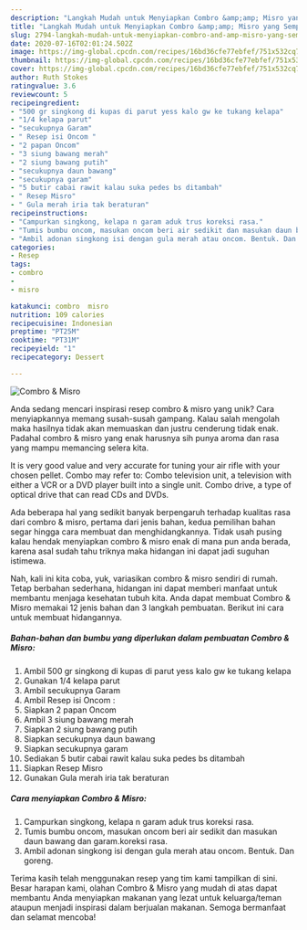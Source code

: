 ```yaml
---
description: "Langkah Mudah untuk Menyiapkan Combro &amp;amp; Misro yang Sempurna"
title: "Langkah Mudah untuk Menyiapkan Combro &amp;amp; Misro yang Sempurna"
slug: 2794-langkah-mudah-untuk-menyiapkan-combro-and-amp-misro-yang-sempurna
date: 2020-07-16T02:01:24.502Z
image: https://img-global.cpcdn.com/recipes/16bd36cfe77ebfef/751x532cq70/combro-misro-foto-resep-utama.jpg
thumbnail: https://img-global.cpcdn.com/recipes/16bd36cfe77ebfef/751x532cq70/combro-misro-foto-resep-utama.jpg
cover: https://img-global.cpcdn.com/recipes/16bd36cfe77ebfef/751x532cq70/combro-misro-foto-resep-utama.jpg
author: Ruth Stokes
ratingvalue: 3.6
reviewcount: 5
recipeingredient:
- "500 gr singkong di kupas di parut yess kalo gw ke tukang kelapa"
- "1/4 kelapa parut"
- "secukupnya Garam"
- " Resep isi Oncom "
- "2 papan Oncom"
- "3 siung bawang merah"
- "2 siung bawang putih"
- "secukupnya daun bawang"
- "secukupnya garam"
- "5 butir cabai rawit kalau suka pedes bs ditambah"
- " Resep Misro"
- " Gula merah iria tak beraturan"
recipeinstructions:
- "Campurkan singkong, kelapa n garam aduk trus koreksi rasa."
- "Tumis bumbu oncom, masukan oncom beri air sedikit dan masukan daun bawang dan garam.koreksi rasa."
- "Ambil adonan singkong isi dengan gula merah atau oncom. Bentuk. Dan goreng."
categories:
- Resep
tags:
- combro
- 
- misro

katakunci: combro  misro 
nutrition: 109 calories
recipecuisine: Indonesian
preptime: "PT25M"
cooktime: "PT31M"
recipeyield: "1"
recipecategory: Dessert

---
```



![Combro &amp; Misro](https://img-global.cpcdn.com/recipes/16bd36cfe77ebfef/751x532cq70/combro-misro-foto-resep-utama.jpg)

Anda sedang mencari inspirasi resep combro &amp; misro yang unik? Cara menyiapkannya memang susah-susah gampang. Kalau salah mengolah maka hasilnya tidak akan memuaskan dan justru cenderung tidak enak. Padahal combro &amp; misro yang enak harusnya sih punya aroma dan rasa yang mampu memancing selera kita.

It is very good value and very accurate for tuning your air rifle with your chosen pellet. Combo may refer to: Combo television unit, a television with either a VCR or a DVD player built into a single unit. Combo drive, a type of optical drive that can read CDs and DVDs.

Ada beberapa hal yang sedikit banyak berpengaruh terhadap kualitas rasa dari combro &amp; misro, pertama dari jenis bahan, kedua pemilihan bahan segar hingga cara membuat dan menghidangkannya. Tidak usah pusing kalau hendak menyiapkan combro &amp; misro enak di mana pun anda berada, karena asal sudah tahu triknya maka hidangan ini dapat jadi suguhan istimewa.


Nah, kali ini kita coba, yuk, variasikan combro &amp; misro sendiri di rumah. Tetap berbahan sederhana, hidangan ini dapat memberi manfaat untuk membantu menjaga kesehatan tubuh kita. Anda dapat membuat Combro &amp; Misro memakai 12 jenis bahan dan 3 langkah pembuatan. Berikut ini cara untuk membuat hidangannya.

<!--inarticleads1-->

##### Bahan-bahan dan bumbu yang diperlukan dalam pembuatan Combro &amp; Misro:

1. Ambil 500 gr singkong di kupas di parut yess kalo gw ke tukang kelapa
1. Gunakan 1/4 kelapa parut
1. Ambil secukupnya Garam
1. Ambil  Resep isi Oncom :
1. Siapkan 2 papan Oncom
1. Ambil 3 siung bawang merah
1. Siapkan 2 siung bawang putih
1. Siapkan secukupnya daun bawang
1. Siapkan secukupnya garam
1. Sediakan 5 butir cabai rawit kalau suka pedes bs ditambah
1. Siapkan  Resep Misro
1. Gunakan  Gula merah iria tak beraturan




<!--inarticleads2-->

##### Cara menyiapkan Combro &amp; Misro:

1. Campurkan singkong, kelapa n garam aduk trus koreksi rasa.
1. Tumis bumbu oncom, masukan oncom beri air sedikit dan masukan daun bawang dan garam.koreksi rasa.
1. Ambil adonan singkong isi dengan gula merah atau oncom. Bentuk. Dan goreng.




Terima kasih telah menggunakan resep yang tim kami tampilkan di sini. Besar harapan kami, olahan Combro &amp; Misro yang mudah di atas dapat membantu Anda menyiapkan makanan yang lezat untuk keluarga/teman ataupun menjadi inspirasi dalam berjualan makanan. Semoga bermanfaat dan selamat mencoba!
